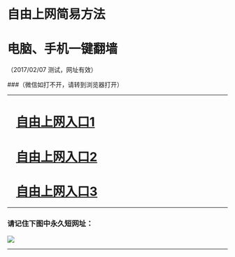 # 自由上网简易方法

# 电脑、手机一键翻墙

（2017/02/07 测试，网址有效）

###（微信如打不开，请转到浏览器打开）

***


# &nbsp;&nbsp; <a href="http://fqtz-2305.fqtz99.info/?t=16860&?uid=1 " target="_blank">自由上网入口1</a>
# &nbsp;&nbsp; <a href="http://fqtz-2306.fqtz99.info/?t=1136&?uid=2 " target="_blank">自由上网入口2</a>
# &nbsp;&nbsp; <a href="https://github.com/ogate/ogate/blob/master/README.md?0125" target="_blank">自由上网入口3</a>
***

### 请记住下图中永久短网址：

<img src="https://fqtz-9999.fqtz99.info/pic/yjfq-20170119ok.png" /> 


***

